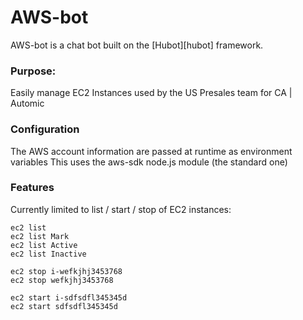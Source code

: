# AWS-bot

AWS-bot is a chat bot built on the [Hubot][hubot] framework.

### Purpose:

Easily manage EC2 Instances used by the US Presales team for CA | Automic

### Configuration

The AWS account information are passed at runtime as environment variables
This uses the aws-sdk node.js module (the standard one)

### Features

Currently limited to list / start / stop of EC2 instances:


    ec2 list
    ec2 list Mark
    ec2 list Active
    ec2 list Inactive

    ec2 stop i-wefkjhj3453768
    ec2 stop wefkjhj3453768

    ec2 start i-sdfsdfl345345d
    ec2 start sdfsdfl345345d
